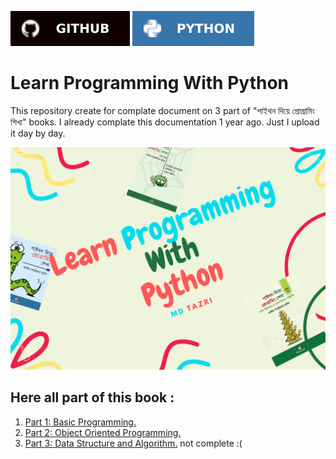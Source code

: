 [![Md Tazri](./asset/badges/github.svg)](https://github.com/Tazri) [![Learn Programming With Python](./asset/badges/python_mateblue.svg)](https://github.com/Tazri/learn-programming-with-python)

Learn Programming With Python 
=============================

This repository create for complate document on 3 part of "পাইথন দিয়ে প্রোগ্রামিং শিখা" books. I already complate this documentation 1 year ago. Just I upload it day by day. 

![Learn Programming With Programming](./asset/book_cover/learn_programming_with_python.png)

Here all part of this book : 
----------------------------

1. [Part 1: Basic Programming.](./part_1/part_1.md)
1. [Part 2: Object Oriented Programming.](./part_2/part_2.md)
1. [Part 3: Data Structure and Algorithm.](./) not complete :(